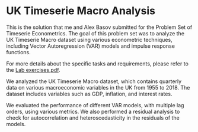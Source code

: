 # UK Timeserie Macro Analysis

This is the solution that me and Alex Basov submitted for the Problem Set of Timeserie Econometrics. The goal of this problem set was to analyze the UK Timeserie Macro dataset using various econometric techniques, including Vector Autoregression (VAR) models and impulse response functions.

For more details about the specific tasks and requirements, please refer to the [Lab exercises.pdf](./Lab%20exercises.pdf).

We analyzed the UK Timeserie Macro dataset, which contains quarterly data on various macroeconomic variables in the UK from 1955 to 2018. The dataset includes variables such as GDP, inflation, and interest rates.

We evaluated the performance of different VAR models, with multiple lag orders, using various metrics. We also performed a residual analysis to check for autocorrelation and heteroscedasticity in the residuals of the models.

